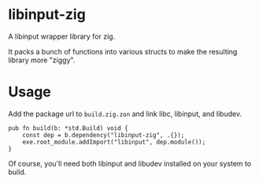 # libinput-zig

A libinput wrapper library for zig.

It packs a bunch of functions into various structs to make the resulting library more "ziggy".

# Usage 

Add the package url to `build.zig.zon` and link libc, libinput, and libudev.
```zig
pub fn build(b: *std.Build) void {
    const dep = b.dependency("libinput-zig", .{});
    exe.root_module.addImport("libinput", dep.module());
}

```
Of course, you'll need both libinput and libudev installed on your system to build.
